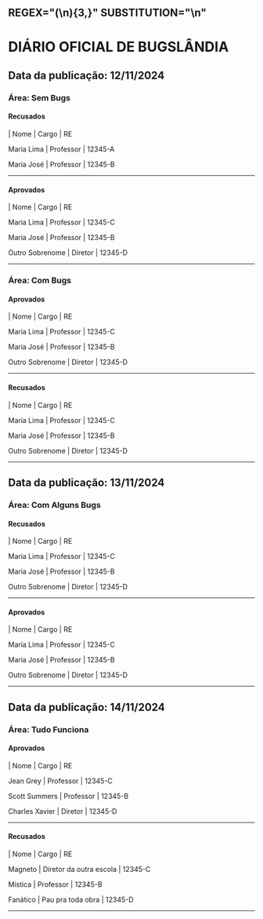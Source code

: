 REGEX="(\n){3,}"
SUBSTITUTION="\n"
---
# DIÁRIO OFICIAL DE BUGSLÂNDIA
## Data da publicação: 12/11/2024

### Área: Sem Bugs
#### Recusados

| Nome | Cargo | RE

Maria Lima | Professor | 12345-A

Maria José | Professor | 12345-B
_____
#### Aprovados

| Nome | Cargo | RE

Maria Lima | Professor | 12345-C

Maria José | Professor | 12345-B

Outro Sobrenome | Diretor | 12345-D
_____
### Área: Com Bugs
#### Aprovados

| Nome | Cargo | RE

Maria Lima | Professor | 12345-C

Maria José | Professor | 12345-B

Outro Sobrenome | Diretor | 12345-D
_____
#### Recusados

| Nome | Cargo | RE

Maria Lima | Professor | 12345-C

Maria José | Professor | 12345-B

Outro Sobrenome | Diretor | 12345-D
_____

## Data da publicação: 13/11/2024

### Área: Com Alguns Bugs
#### Recusados

| Nome | Cargo | RE

Maria Lima | Professor | 12345-C

Maria José | Professor | 12345-B

Outro Sobrenome | Diretor | 12345-D
_____
#### Aprovados

| Nome | Cargo | RE

Maria Lima | Professor | 12345-C

Maria José | Professor | 12345-B

Outro Sobrenome | Diretor | 12345-D
_____

## Data da publicação: 14/11/2024

### Área: Tudo Funciona
#### Aprovados

| Nome | Cargo | RE

Jean Grey | Professor | 12345-C

Scott Summers | Professor | 12345-B

Charles Xavier | Diretor | 12345-D
_____
#### Recusados

| Nome | Cargo | RE

Magneto | Diretor da outra escola | 12345-C

Mística | Professor | 12345-B

Fanático | Pau pra toda obra | 12345-D
_____
